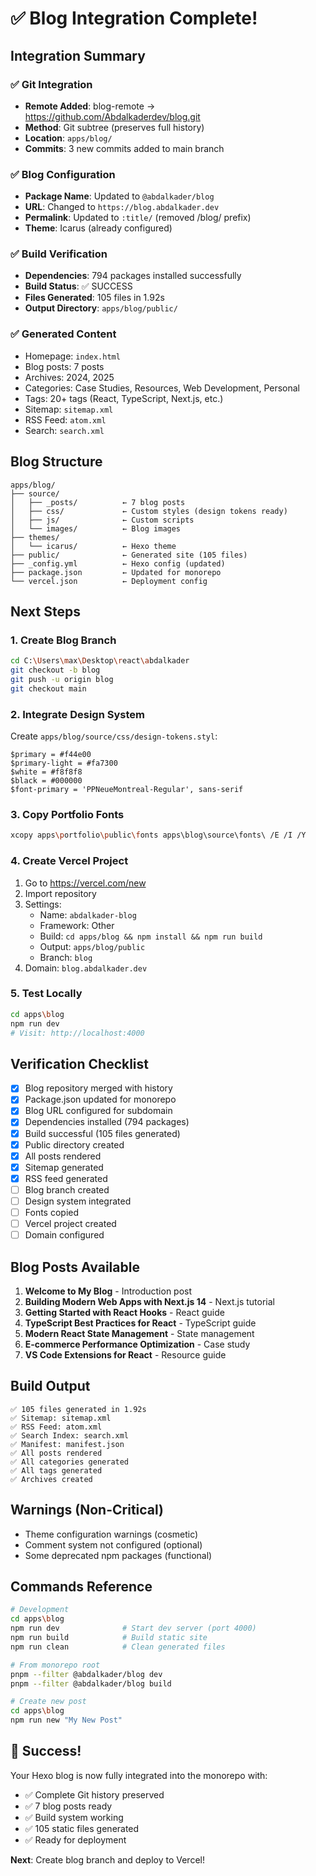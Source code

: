 # ✅ Blog Integration Complete!

## Integration Summary

### ✅ Git Integration
- **Remote Added**: blog-remote → https://github.com/Abdalkaderdev/blog.git
- **Method**: Git subtree (preserves full history)
- **Location**: `apps/blog/`
- **Commits**: 3 new commits added to main branch

### ✅ Blog Configuration
- **Package Name**: Updated to `@abdalkader/blog`
- **URL**: Changed to `https://blog.abdalkader.dev`
- **Permalink**: Updated to `:title/` (removed /blog/ prefix)
- **Theme**: Icarus (already configured)

### ✅ Build Verification
- **Dependencies**: 794 packages installed successfully
- **Build Status**: ✅ SUCCESS
- **Files Generated**: 105 files in 1.92s
- **Output Directory**: `apps/blog/public/`

### ✅ Generated Content
- Homepage: `index.html`
- Blog posts: 7 posts
- Archives: 2024, 2025
- Categories: Case Studies, Resources, Web Development, Personal
- Tags: 20+ tags (React, TypeScript, Next.js, etc.)
- Sitemap: `sitemap.xml`
- RSS Feed: `atom.xml`
- Search: `search.xml`

## Blog Structure

```
apps/blog/
├── source/
│   ├── _posts/          ← 7 blog posts
│   ├── css/             ← Custom styles (design tokens ready)
│   ├── js/              ← Custom scripts
│   └── images/          ← Blog images
├── themes/
│   └── icarus/          ← Hexo theme
├── public/              ← Generated site (105 files)
├── _config.yml          ← Hexo config (updated)
├── package.json         ← Updated for monorepo
└── vercel.json          ← Deployment config
```

## Next Steps

### 1. Create Blog Branch
```bash
cd C:\Users\max\Desktop\react\abdalkader
git checkout -b blog
git push -u origin blog
git checkout main
```

### 2. Integrate Design System

Create `apps/blog/source/css/design-tokens.styl`:
```stylus
$primary = #f44e00
$primary-light = #fa7300
$white = #f8f8f8
$black = #000000
$font-primary = 'PPNeueMontreal-Regular', sans-serif
```

### 3. Copy Portfolio Fonts
```bash
xcopy apps\portfolio\public\fonts apps\blog\source\fonts\ /E /I /Y
```

### 4. Create Vercel Project
1. Go to https://vercel.com/new
2. Import repository
3. Settings:
   - Name: `abdalkader-blog`
   - Framework: Other
   - Build: `cd apps/blog && npm install && npm run build`
   - Output: `apps/blog/public`
   - Branch: `blog`
4. Domain: `blog.abdalkader.dev`

### 5. Test Locally
```bash
cd apps\blog
npm run dev
# Visit: http://localhost:4000
```

## Verification Checklist

- [x] Blog repository merged with history
- [x] Package.json updated for monorepo
- [x] Blog URL configured for subdomain
- [x] Dependencies installed (794 packages)
- [x] Build successful (105 files generated)
- [x] Public directory created
- [x] All posts rendered
- [x] Sitemap generated
- [x] RSS feed generated
- [ ] Blog branch created
- [ ] Design system integrated
- [ ] Fonts copied
- [ ] Vercel project created
- [ ] Domain configured

## Blog Posts Available

1. **Welcome to My Blog** - Introduction post
2. **Building Modern Web Apps with Next.js 14** - Next.js tutorial
3. **Getting Started with React Hooks** - React guide
4. **TypeScript Best Practices for React** - TypeScript guide
5. **Modern React State Management** - State management
6. **E-commerce Performance Optimization** - Case study
7. **VS Code Extensions for React** - Resource guide

## Build Output

```
✅ 105 files generated in 1.92s
✅ Sitemap: sitemap.xml
✅ RSS Feed: atom.xml
✅ Search Index: search.xml
✅ Manifest: manifest.json
✅ All posts rendered
✅ All categories generated
✅ All tags generated
✅ Archives created
```

## Warnings (Non-Critical)

- Theme configuration warnings (cosmetic)
- Comment system not configured (optional)
- Some deprecated npm packages (functional)

## Commands Reference

```bash
# Development
cd apps\blog
npm run dev              # Start dev server (port 4000)
npm run build            # Build static site
npm run clean            # Clean generated files

# From monorepo root
pnpm --filter @abdalkader/blog dev
pnpm --filter @abdalkader/blog build

# Create new post
cd apps\blog
npm run new "My New Post"
```

## 🎉 Success!

Your Hexo blog is now fully integrated into the monorepo with:
- ✅ Complete Git history preserved
- ✅ 7 blog posts ready
- ✅ Build system working
- ✅ 105 static files generated
- ✅ Ready for deployment

**Next**: Create blog branch and deploy to Vercel!
